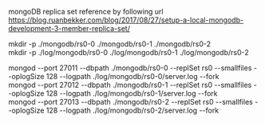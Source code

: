 mongoDB replica set reference by following url<br/>
https://blog.ruanbekker.com/blog/2017/08/27/setup-a-local-mongodb-development-3-member-replica-set/

mkdir -p ./mongodb/rs0-0 ./mongodb/rs0-1 ./mongodb/rs0-2<br/>
mkdir -p ./log/mongodb/rs0-0 ./log/mongodb/rs0-1 ./log/mongodb/rs0-2<br/>

mongod --port 27011 --dbpath ./mongodb/rs0-0 --replSet rs0 --smallfiles --oplogSize 128 --logpath ./log/mongodb/rs0-0/server.log --fork<br/>
mongod --port 27012 --dbpath ./mongodb/rs0-1 --replSet rs0 --smallfiles --oplogSize 128 --logpath ./log/mongodb/rs0-1/server.log --fork<br/>
mongod --port 27013 --dbpath ./mongodb/rs0-2 --replSet rs0 --smallfiles --oplogSize 128 --logpath ./log/mongodb/rs0-2/server.log --fork<br/>
